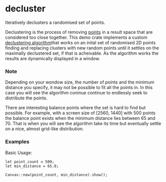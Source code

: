 # decluster

Iteratively declusters a randomised set of points.

Declustering is the process of removing [points](crate::point::Point) in a result space that are considered too close together. This demo crate implements a custom
[declustering algorithm](decluster)that works on an inital set of randomised 2D points finding and replacing clusters with new random points until it settles on the
maximally declustered set, if that is acheivable. As the algorithm works the results are dynamically displayed in a window.

### Note
Depending on your wondow size, the number of points and the minimum distance you specify, it may not be possible to fit all the points in. In this case you will see the algorithm coninue
continue to endlessly seek to distribute the points.

There are interesting balance points where the set is hard to find but possible. For example, with a screen size of [2560, 1440] with
500 points the balance point exists when the minimum distance lies between 65 and 70. That is when you will see the algorithm take its time but eventually settle on a nice, almost grid-like
distribution.

### Examples

Basic Usage:
```
let point_count = 500;
let min_distance = 65.0;

Canvas::new(point_count, min_distance).show();
```
